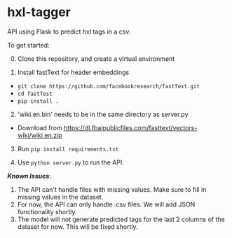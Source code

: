 # hxl-tagger
API using Flask to predict hxl tags in a csv.

To get started:

0. Clone this repository, and create a virtual environment

1. Install fastText for header embeddings
 - `git clone https://github.com/facebookresearch/fastText.git`
 - `cd fastTest`
 - `pip install .`
 
2. 'wiki.en.bin' needs to be in the same directory as server.py
  - Download from https://dl.fbaipublicfiles.com/fasttext/vectors-wiki/wiki.en.zip
  
3. Run `pip install requirements.txt`

4. Use `python server.py` to run the API.

***Known Issues***:

1. The API can't handle files with missing values. Make sure to fill in missing values in the dataset.
2. For now, the API can only handle .csv files. We will add JSON functionality shortly.
3. The model will not generate predicted tags for the last 2 columns of the dataset for now. This will be fixed shortly.
